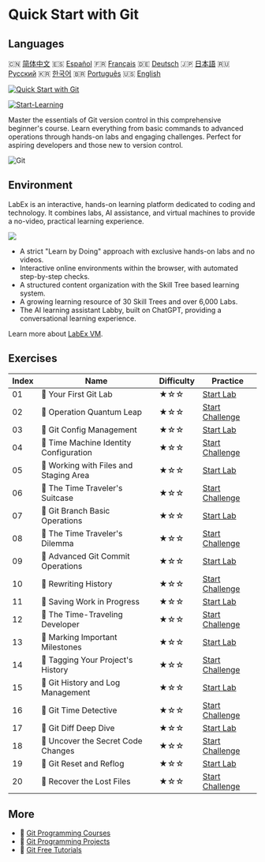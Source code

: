 # Quick Start with Git

## Languages

🇨🇳 [简体中文](README_zh.md) 🇪🇸 [Español](README_es.md) 🇫🇷 [Français](README_fr.md) 🇩🇪 [Deutsch](README_de.md) 🇯🇵 [日本語](README_ja.md) 🇷🇺 [Русский](README_ru.md) 🇰🇷 [한국어](README_ko.md) 🇧🇷 [Português](README_pt.md) 🇺🇸 [English](README.md) 

[![Quick Start with Git](https://cover-creator.labex.io/quick-start-with-git.png)](https://labex.io/en/courses/quick-start-with-git)

[![Start-Learning](https://img.shields.io/badge/Start-Learning-whitesmoke?style=for-the-badge)](https://labex.io/en/courses/quick-start-with-git)

Master the essentials of Git version control in this comprehensive beginner's course. Learn everything from basic commands to advanced operations through hands-on labs and engaging challenges. Perfect for aspiring developers and those new to version control.

![Git](https://img.shields.io/badge/Git-whitesmoke?style=for-the-badge&logo=git)


## Environment

LabEx is an interactive, hands-on learning platform dedicated to coding and technology. It combines labs, AI assistance, and virtual machines to provide a no-video, practical learning experience.

![](https://tutorial-screenshot.getvm.io/images/vm-1725247253.png)

- A strict "Learn by Doing" approach with exclusive hands-on labs and no videos.
- Interactive online environments within the browser, with automated step-by-step checks.
- A structured content organization with the Skill Tree based learning system.
- A growing learning resource of 30 Skill Trees and over 6,000 Labs.
- The AI learning assistant Labby, built on ChatGPT, providing a conversational learning experience.

Learn more about [LabEx VM](https://support.labex.io/using-labex/virtual-machine).

## Exercises

|   Index | Name                                   | Difficulty   | Practice                                                                                                                   |
|---------|----------------------------------------|--------------|----------------------------------------------------------------------------------------------------------------------------|
|      01 | 📖 Your First Git Lab                  | ★☆☆          | <a target='_blank' href='https://labex.io/en/tutorials/git-your-first-git-lab-92739'>Start Lab</a>                         |
|      02 | 🎯 Operation Quantum Leap              | ★☆☆          | <a target='_blank' href='https://labex.io/en/tutorials/git-operation-quantum-leap-387717'>Start Challenge</a>              |
|      03 | 📖 Git Config Management               | ★☆☆          | <a target='_blank' href='https://labex.io/en/tutorials/git-git-config-management-385164'>Start Lab</a>                     |
|      04 | 🎯 Time Machine Identity Configuration | ★☆☆          | <a target='_blank' href='https://labex.io/en/tutorials/git-time-machine-identity-configuration-387720'>Start Challenge</a> |
|      05 | 📖 Working with Files and Staging Area | ★☆☆          | <a target='_blank' href='https://labex.io/en/tutorials/git-working-with-files-and-staging-area-387457'>Start Lab</a>       |
|      06 | 🎯 The Time Traveler's Suitcase        | ★☆☆          | <a target='_blank' href='https://labex.io/en/tutorials/git-the-time-traveler-s-suitcase-387725'>Start Challenge</a>        |
|      07 | 📖 Git Branch Basic Operations         | ★☆☆          | <a target='_blank' href='https://labex.io/en/tutorials/git-git-branch-basic-operations-385163'>Start Lab</a>               |
|      08 | 🎯 The Time Traveler's Dilemma         | ★☆☆          | <a target='_blank' href='https://labex.io/en/tutorials/git-the-time-traveler-s-dilemma-387733'>Start Challenge</a>         |
|      09 | 📖 Advanced Git Commit Operations      | ★☆☆          | <a target='_blank' href='https://labex.io/en/tutorials/git-advanced-git-commit-operations-387471'>Start Lab</a>            |
|      10 | 🎯 Rewriting History                   | ★☆☆          | <a target='_blank' href='https://labex.io/en/tutorials/git-rewriting-history-387746'>Start Challenge</a>                   |
|      11 | 📖 Saving Work in Progress             | ★☆☆          | <a target='_blank' href='https://labex.io/en/tutorials/git-saving-work-in-progress-387492'>Start Lab</a>                   |
|      12 | 🎯 The Time-Traveling Developer        | ★☆☆          | <a target='_blank' href='https://labex.io/en/tutorials/git-the-time-traveling-developer-387759'>Start Challenge</a>        |
|      13 | 📖 Marking Important Milestones        | ★☆☆          | <a target='_blank' href='https://labex.io/en/tutorials/git-marking-important-milestones-387493'>Start Lab</a>              |
|      14 | 🎯 Tagging Your Project's History      | ★☆☆          | <a target='_blank' href='https://labex.io/en/tutorials/git-tagging-your-project-s-history-387763'>Start Challenge</a>      |
|      15 | 📖 Git History and Log Management      | ★☆☆          | <a target='_blank' href='https://labex.io/en/tutorials/git-git-history-and-log-management-387490'>Start Lab</a>            |
|      16 | 🎯 Git Time Detective                  | ★☆☆          | <a target='_blank' href='https://labex.io/en/tutorials/git-git-time-detective-387782'>Start Challenge</a>                  |
|      17 | 📖 Git Diff Deep Dive                  | ★☆☆          | <a target='_blank' href='https://labex.io/en/tutorials/git-git-diff-deep-dive-387489'>Start Lab</a>                        |
|      18 | 🎯 Uncover the Secret Code Changes     | ★☆☆          | <a target='_blank' href='https://labex.io/en/tutorials/uncover-the-secret-code-changes-387768'>Start Challenge</a>         |
|      19 | 📖 Git Reset and Reflog                | ★☆☆          | <a target='_blank' href='https://labex.io/en/tutorials/git-git-reset-and-reflog-387491'>Start Lab</a>                      |
|      20 | 🎯 Recover the Lost Files              | ★☆☆          | <a target='_blank' href='https://labex.io/en/tutorials/git-recover-the-lost-files-387781'>Start Challenge</a>              |

## More

- 🔗 [Git Programming Courses](https://github.com/labex-labs/awesome-programming-courses)
- 🔗 [Git Programming Projects](https://github.com/labex-labs/awesome-programming-projects)
- 🔗 [Git Free Tutorials](https://github.com/labex-labs/git-free-tutorials)

